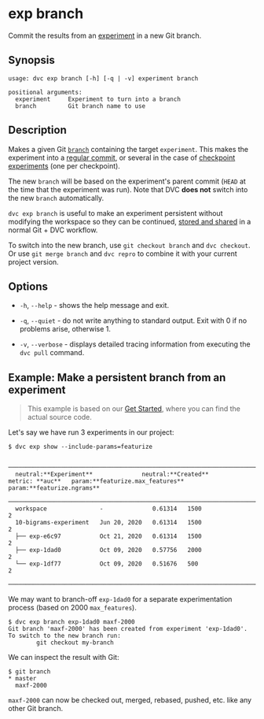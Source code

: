 # exp branch

Commit the results from an [experiment](/doc/command-reference/exp) in a new Git
branch.

## Synopsis

```usage
usage: dvc exp branch [-h] [-q | -v] experiment branch

positional arguments:
  experiment     Experiment to turn into a branch
  branch         Git branch name to use
```

## Description

Makes a given Git [`branch`] containing the target `experiment`. This makes the
experiment into a [regular commit], or several in the case of [checkpoint
experiments]
(one per checkpoint).

The new `branch` will be based on the experiment's parent commit (`HEAD` at the
time that the experiment was run). Note that DVC **does not** switch into the
new `branch` automatically.

`dvc exp branch` is useful to make an experiment persistent without modifying
the workspace so they can be continued, [stored and shared] in a normal Git +
DVC workflow.

To switch into the new branch, use `git checkout branch` and `dvc checkout`. Or
use `git merge branch` and `dvc repro` to combine it with your current project
version.

[`branch`]:
  https://git-scm.com/book/en/v2/Git-Branching-Basic-Branching-and-Merging
[regular commit]: /doc/user-guide/experiment-management/persisting-experiments
[checkpoint experiments]: /doc/command-reference/exp/run#checkpoints
[stored and shared]: /doc/start/data-and-model-versioning#storing-and-sharing

## Options

- `-h`, `--help` - shows the help message and exit.

- `-q`, `--quiet` - do not write anything to standard output. Exit with 0 if no
  problems arise, otherwise 1.

- `-v`, `--verbose` - displays detailed tracing information from executing the
  `dvc pull` command.

## Example: Make a persistent branch from an experiment

> This example is based on our [Get Started](/doc/start/experiments), where you
> can find the actual source code.

Let's say we have run 3 experiments in our project:

```dvc
$ dvc exp show --include-params=featurize
```

```dvctable
 ────────────────────────────────────────────────────────────────────────────────────────────
  neutral:**Experiment**              neutral:**Created**           metric: **auc**   param:**featurize.max_features**   param:**featurize.ngrams**
 ────────────────────────────────────────────────────────────────────────────────────────────
  workspace               -              0.61314   1500                     2
  10-bigrams-experiment   Jun 20, 2020   0.61314   1500                     2
  ├── exp-e6c97           Oct 21, 2020   0.61314   1500                     2
  ├── exp-1dad0           Oct 09, 2020   0.57756   2000                     2
  └── exp-1df77           Oct 09, 2020   0.51676   500                      2
 ────────────────────────────────────────────────────────────────────────────────────────────
```

We may want to branch-off `exp-1dad0` for a separate experimentation process
(based on 2000 `max_features`).

```dvc
$ dvc exp branch exp-1dad0 maxf-2000
Git branch 'maxf-2000' has been created from experiment 'exp-1dad0'.
To switch to the new branch run:
        git checkout my-branch
```

We can inspect the result with Git:

```dvc
$ git branch
* master
  maxf-2000
```

`maxf-2000` can now be checked out, merged, rebased, pushed, etc. like any other
Git branch.
